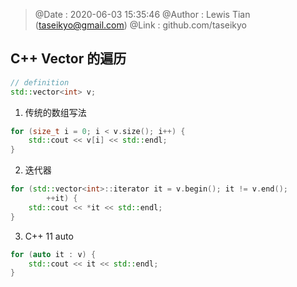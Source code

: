 > @Date    : 2020-06-03 15:35:46
> @Author  : Lewis Tian (taseikyo@gmail.com)
> @Link    : github.com/taseikyo

## C++ Vector 的遍历

```c++
// definition
std::vector<int> v;
```


1. 传统的数组写法

```c++
for (size_t i = 0; i < v.size(); i++) {
	std::cout << v[i] << std::endl;
}
```

2. 迭代器

```c++
for (std::vector<int>::iterator it = v.begin(); it != v.end();
        ++it) {
	std::cout << *it << std::endl;
}
```

3. C++ 11 auto

```c++
for (auto it : v) {
	std::cout << it << std::endl;
}
```